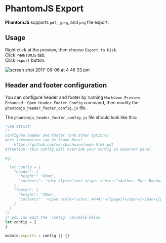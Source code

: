 # PhantomJS Export  

**PhantomJS** supports `pdf`, `jpeg`, and `png` file export.  

## Usage
Right click at the preview, then choose `Export to Disk`.  
Click `PHANTOMJS` tab.  
Click `export` button.    

![screen shot 2017-06-06 at 4 46 33 pm](https://user-images.githubusercontent.com/1908863/26853700-a85dba6a-4ad8-11e7-9d42-78b1e4249e83.png)

## Header and footer configuration    
You can configure header and footer by running `Markdown Preview Enhanced: Open Header Footer Config` command, then modify the `phantomjs_header_footer_config.js` file.  

The `phantomjs_header_footer_config.js` file should look like this:   


```javascript
'use strict'
/*
configure header and footer (and other options)
more information can be found here:
    https://github.com/marcbachmann/node-html-pdf
Attention: this config will override your config in exporter panel.

eg:

  let config = {
    "header": {
      "height": "45mm",
      "contents": '<div style="text-align: center;">Author: Marc Bachmann</div>'
    },
    "footer": {
      "height": "28mm",
      "contents": '<span style="color: #444;">{{page}}</span>/<span>{{pages}}</span>'
    }
  }
*/
// you can edit the 'config' variable below
let config = {
}

module.exports = config || {}
```

